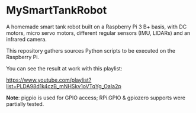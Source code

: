 # MySmartTankRobot

A homemade smart tank robot built on a Raspberry Pi 3 B+ basis, with DC motors, micro servo motors, different regular sensors (IMU, LIDARs) and an infrared camera.

This repository gathers sources Python scripts to be executed on the Raspberry Pi.

You can see the result at work with this playlist:

https://www.youtube.com/playlist?list=PLDA98d1k4czB_mNHSkv1oVTqYg_OaIa2p

**Note**:  pigpio is used for GPIO access; RPi.GPIO & gpiozero supports were partially tested.
